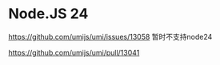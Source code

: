 # Node.JS 24

https://github.com/umijs/umi/issues/13058 暂时不支持node24

https://github.com/umijs/umi/pull/13041
